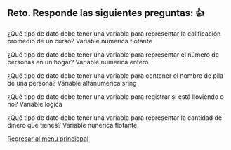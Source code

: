 ## Reto. Responde las siguientes preguntas: 👍
¿Qué tipo de dato debe tener una variable para representar la calificación promedio de un
curso?
Variable numerica flotante

¿Qué tipo de dato debe tener una variable para representar el número de personas en un
hogar?
Variable numerica entero

¿Qué tipo de dato debe tener una variable para contener el nombre de pila de una persona?
Variable alfanumerica sring

¿Qué tipo de dato debe tener una variable para registrar si está lloviendo o no?
Variable logica

¿Qué tipo de dato debe tener una variable para representar la cantidad de dinero que
tienes?
Variable nunerica flotante

[Regresar al menu princiopal](https://github.com/escuelaDeCodigoMargaritaMaza/escuela_de_codigo/tree/main/PENSAMIENTO_COMPUTACIONAL)
